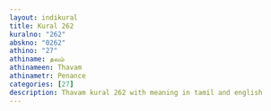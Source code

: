 ```yaml
---
layout: indikural
title: Kural 262
kuralno: "262"
abskno: "0262"
athino: "27"
athiname: தவம்
athinameen: Thavam
athinametr: Penance
categories: [27]
description: Thavam kural 262 with meaning in tamil and english 
---
```


